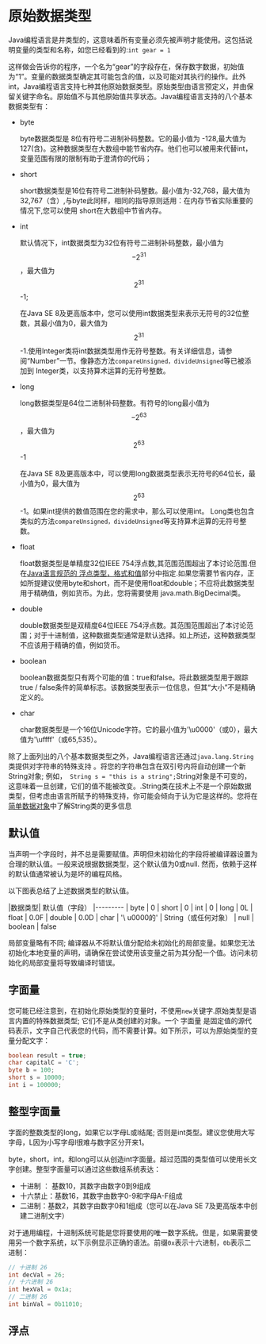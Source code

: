 # 原始数据类型
Java编程语言是井类型的，这意味着所有变量必须先被声明才能使用。这包括说明变量的类型和名称，如您已经看到的:`int gear = 1`

这样做会告诉你的程序，一个名为“gear”的字段存在，保存数字数据，初始值为“1”。变量的数据类型确定其可能包含的值，以及可能对其执行的操作。此外int，Java编程语言支持七种其他原始数据类型。原始类型由语言预定义，并由保留关键字命名。原始值不与其他原始值共享状态。Java编程语言支持的八个基本数据类型有：

* byte 

    byte数据类型是 8位有符号二进制补码整数。它的最小值为 -128,最大值为127(含)。这种数据类型在大数组中能节省内存。他们也可以被用来代替int，变量范围有限的限制有助于澄清你的代码； 
    
* short
    
    short数据类型是16位有符号二进制补码整数。最小值为-32,768，最大值为32,767（含）,与byte此同样，相同的指导原则适用：在内存节省实际重要的情况下,您可以使用 short在大数组中节省内存。

* int

    默认情况下，int数据类型为32位有符号二进制补码整数，最小值为$$-2^{31}$$，最大值为$$2^{31}$$-1;
    
    在Java SE 8及更高版本中，您可以使用int数据类型来表示无符号的32位整数，其最小值为0，最大值为$$2^{31}$$-1.使用Integer类将int数据类型用作无符号整数。有关详细信息，请参阅“Number”一节。像静态方法`compareUnsigned，divideUnsigned`等已被添加到 Integer类，以支持算术运算的无符号整数。
    
* long

    long数据类型是64位二进制补码整数。有符号的long最小值为$$-2^{63}$$，最大值为$$2^{63}$$-1
    
    在Java SE 8及更高版本中，可以使用long数据类型表示无符号的64位长，最小值为0，最大值为$$2^{63}$$-1。如果int提供的数值范围在您的需求中，那么可以使用int。 Long类也包含类似的方法`compareUnsigned，divideUnsigned`等支持算术运算的无符号整数。
    
* float
    
    float数据类型是单精度32位IEEE 754浮点数,其范围范围超出了本讨论范围.但在[Java语言规范的 浮点类型，格式和值](https://docs.oracle.com/javase/specs/jls/se7/html/jls-4.html#jls-4.2.3)部分中指定.如果您需要节省内存，正如所提建议使用byte和short，而不是使用float和double；不应将此数据类型用于精确值，例如货币。为此，您将需要使用 java.math.BigDecimal类。
    
* double
    
    double数据类型是双精度64位IEEE 754浮点数。其范围范围超出了本讨论范围；对于十进制值，这种数据类型通常是默认选择。如上所述，这种数据类型不应该用于精确的值，例如货币。

* boolean

    boolean数据类型只有两个可能的值：true和false。将此数据类型用于跟踪true / false条件的简单标志。该数据类型表示一位信息，但其“大小”不是精确定义的。
    
* char

    char数据类型是一个16位Unicode字符。它的最小值为'\u0000'（或0），最大值为'\uffff'（或65,535）。
    
除了上面列出的八个基本数据类型之外，Java编程语言还通过`java.lang.String`类提供对字符串的特殊支持 。将您的字符串包含在双引号内将自动创建一个新String对象; 例如，` String s = "this is a string";`String对象是不可变的，这意味着一旦创建，它们的值不能被改变。.String类在技术上不是一个原始数据类型，但考虑由语言所赋予的特殊支持，你可能会倾向于认为它是这样的。您将在 [简单数据对象](http://docs.oracle.com/javase/tutorial/java/data/index.html)中了解String类的更多信息

## 默认值

当声明一个字段时，并不总是需要赋值。声明但未初始化的字段将被编译器设置为合理的默认值。一般来说根据数据类型，这个默认值为0或null.
然而，依赖于这样的默认值通常被认为是坏的编程风格。

以下图表总结了上述数据类型的默认值。

|数据类型| 默认值（字段）
|---------
| byte	| 0
| short	| 0
| int	| 0
| long	| 0L
| float	| 0.0F
| double	| 0.0D
| char	| '\ u0000的'
| String（或任何对象）  	| null
| boolean	| false

局部变量略有不同; 编译器从不将默认值分配给未初始化的局部变量。如果您无法初始化本地变量的声明，请确保在尝试使用该变量之前为其分配一个值。访问未初始化的局部变量将导致编译时错误。

## 字面量

您可能已经注意到，在初始化原始类型的变量时，不使用`new`关键字.原始类型是语言内置的特殊数据类型;  它们不是从类创建的对象。一个 字面量 是固定值的源代码表示，文字自己代表您的代码，而不需要计算。如下所示，可以为原始类型的变量分配文字：
```java
boolean result = true;
char capitalC = 'C';
byte b = 100;
short s = 10000;
int i = 100000;
```
## 整型字面量
字面的整数类型的long，如果它以字母L或l结尾; 否则是int类型。建议您使用大写字母，L因为小写字母l很难与数字区分开来1。

byte，short，int，和long可以从创造int字面量。超过范围的类型值可以使用长文字创建。整型字面量可以通过这些数组系统表达：

* 十进制 ： 基数10，其数字由数字0到9组成
* 十六禁止：基数16，其数字由数字0-9和字母A-F组成
* 二进制：基数2，其数字由数字0和1组成（您可以在Java SE 7及更高版本中创建二进制文字）

对于通用编程，十进制系统可能是您将要使用的唯一数字系统。但是，如果需要使用另一个数字系统，以下示例显示正确的语法。前缀`0x`表示十六进制，`0b`表示二进制：
```java
// 十进制 26
int decVal = 26;
// 十六进制 26
int hexVal = 0x1a;
// 二进制 26
int binVal = 0b11010;
```

## 浮点
